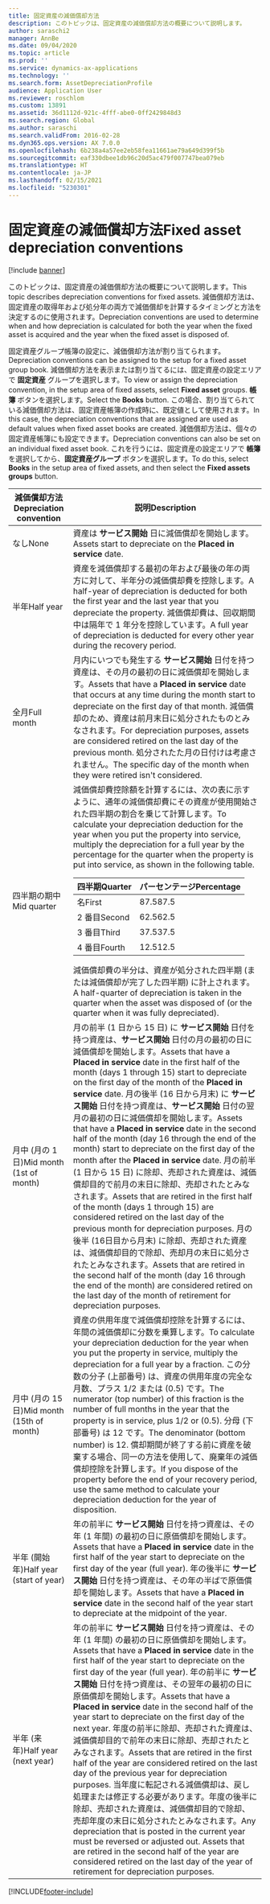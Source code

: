 ```yaml
---
title: 固定資産の減価償却方法
description: このトピックは、固定資産の減価償却方法の概要について説明します。
author: saraschi2
manager: AnnBe
ms.date: 09/04/2020
ms.topic: article
ms.prod: ''
ms.service: dynamics-ax-applications
ms.technology: ''
ms.search.form: AssetDepreciationProfile
audience: Application User
ms.reviewer: roschlom
ms.custom: 13891
ms.assetid: 36d1112d-921c-4fff-abe0-0ff2429848d3
ms.search.region: Global
ms.author: saraschi
ms.search.validFrom: 2016-02-28
ms.dyn365.ops.version: AX 7.0.0
ms.openlocfilehash: 6b238a4a57ee2eb58fea11661ae79a649d399f5b
ms.sourcegitcommit: eaf330dbee1db96c20d5ac479f007747bea079eb
ms.translationtype: HT
ms.contentlocale: ja-JP
ms.lasthandoff: 02/15/2021
ms.locfileid: "5230301"
---
```

# <a name="fixed-asset-depreciation-conventions"></a><span data-ttu-id="c43c0-103">固定資産の減価償却方法</span><span class="sxs-lookup"><span data-stu-id="c43c0-103">Fixed asset depreciation conventions</span></span>

[!include [banner](../includes/banner.md)]

<span data-ttu-id="c43c0-104">このトピックは、固定資産の減価償却方法の概要について説明します。</span><span class="sxs-lookup"><span data-stu-id="c43c0-104">This topic describes depreciation conventions for fixed assets.</span></span> <span data-ttu-id="c43c0-105">減価償却方法は、固定資産の取得年および処分年の両方で減価償却を計算するタイミングと方法を決定するのに使用されます。</span><span class="sxs-lookup"><span data-stu-id="c43c0-105">Depreciation conventions are used to determine when and how depreciation is calculated for both the year when the fixed asset is acquired and the year when the fixed asset is disposed of.</span></span>

<span data-ttu-id="c43c0-106">固定資産グループ帳簿の設定に、減価償却方法が割り当てられます。</span><span class="sxs-lookup"><span data-stu-id="c43c0-106">Depreciation conventions can be assigned to the setup for a fixed asset group book.</span></span> <span data-ttu-id="c43c0-107">減価償却方法を表示または割り当てるには、固定資産の設定エリアで **固定資産** グループを選択します。</span><span class="sxs-lookup"><span data-stu-id="c43c0-107">To view or assign the depreciation convention, in the setup area of fixed assets, select **Fixed asset** groups.</span></span> <span data-ttu-id="c43c0-108">**帳簿** ボタンを選択します。</span><span class="sxs-lookup"><span data-stu-id="c43c0-108">Select the **Books** button.</span></span> <span data-ttu-id="c43c0-109">この場合、割り当てられている減価償却方法は、固定資産帳簿の作成時に、既定値として使用されます。</span><span class="sxs-lookup"><span data-stu-id="c43c0-109">In this case, the depreciation conventions that are assigned are used as default values when fixed asset books are created.</span></span> <span data-ttu-id="c43c0-110">減価償却方法は、個々の固定資産帳簿にも設定できます。</span><span class="sxs-lookup"><span data-stu-id="c43c0-110">Depreciation conventions can also be set on an individual fixed asset book.</span></span> <span data-ttu-id="c43c0-111">これを行うには、固定資産の設定エリアで **帳簿** を選択してから、**固定資産グループ** ボタンを選択します。</span><span class="sxs-lookup"><span data-stu-id="c43c0-111">To do this, select **Books** in the setup area of fixed assets, and then select the **Fixed assets groups** button.</span></span>

| <span data-ttu-id="c43c0-112">減価償却方法</span><span class="sxs-lookup"><span data-stu-id="c43c0-112">Depreciation convention</span></span>   | <span data-ttu-id="c43c0-113">説明</span><span class="sxs-lookup"><span data-stu-id="c43c0-113">Description</span></span> |
|---------------------------|-------------|
| <span data-ttu-id="c43c0-114">なし</span><span class="sxs-lookup"><span data-stu-id="c43c0-114">None</span></span>                      | <span data-ttu-id="c43c0-115">資産は <strong>サービス開始</strong> 日に減価償却を開始します。</span><span class="sxs-lookup"><span data-stu-id="c43c0-115">Assets start to depreciate on the <strong>Placed in service</strong> date.</span></span> |
| <span data-ttu-id="c43c0-116">半年</span><span class="sxs-lookup"><span data-stu-id="c43c0-116">Half year</span></span>                 | <span data-ttu-id="c43c0-117">資産を減価償却する最初の年および最後の年の両方に対して、半年分の減価償却費を控除します。</span><span class="sxs-lookup"><span data-stu-id="c43c0-117">A half-year of depreciation is deducted for both the first year and the last year that you depreciate the property.</span></span> <span data-ttu-id="c43c0-118">減価償却費は、回収期間中は隔年で 1 年分を控除しています。</span><span class="sxs-lookup"><span data-stu-id="c43c0-118">A full year of depreciation is deducted for every other year during the recovery period.</span></span> |
| <span data-ttu-id="c43c0-119">全月</span><span class="sxs-lookup"><span data-stu-id="c43c0-119">Full month</span></span>                | <span data-ttu-id="c43c0-120">月内にいつでも発生する <strong>サービス開始</strong> 日付を持つ資産は、その月の最初の日に減価償却を開始します。</span><span class="sxs-lookup"><span data-stu-id="c43c0-120">Assets that have a <strong>Placed in service</strong> date that occurs at any time during the month start to depreciate on the first day of that month.</span></span> <span data-ttu-id="c43c0-121">減価償却のため、資産は前月末日に処分されたものとみなされます。</span><span class="sxs-lookup"><span data-stu-id="c43c0-121">For depreciation purposes, assets are considered retired on the last day of the previous month.</span></span> <span data-ttu-id="c43c0-122">処分されたた月の日付けは考慮されません。</span><span class="sxs-lookup"><span data-stu-id="c43c0-122">The specific day of the month when they were retired isn't considered.</span></span> |
| <span data-ttu-id="c43c0-123">四半期の期中</span><span class="sxs-lookup"><span data-stu-id="c43c0-123">Mid quarter</span></span>               | <span data-ttu-id="c43c0-124">減価償却費控除額を計算するには、次の表に示すように、通年の減価償却費にその資産が使用開始された四半期の割合を乗じて計算します。</span><span class="sxs-lookup"><span data-stu-id="c43c0-124">To calculate your depreciation deduction for the year when you put the property into service, multiply the depreciation for a full year by the percentage for the quarter when the property is put into service, as shown in the following table.</span></span><table><thead><tr><th><span data-ttu-id="c43c0-125">四半期</span><span class="sxs-lookup"><span data-stu-id="c43c0-125">Quarter</span></span></th><th><span data-ttu-id="c43c0-126">パーセンテージ</span><span class="sxs-lookup"><span data-stu-id="c43c0-126">Percentage</span></span></th></tr></thead><tbody><tr><td><span data-ttu-id="c43c0-127">名</span><span class="sxs-lookup"><span data-stu-id="c43c0-127">First</span></span></td><td><span data-ttu-id="c43c0-128">87.5</span><span class="sxs-lookup"><span data-stu-id="c43c0-128">87.5</span></span></td></tr><tr><td><span data-ttu-id="c43c0-129">2 番目</span><span class="sxs-lookup"><span data-stu-id="c43c0-129">Second</span></span></td><td><span data-ttu-id="c43c0-130">62.5</span><span class="sxs-lookup"><span data-stu-id="c43c0-130">62.5</span></span></td></tr><tr><td><span data-ttu-id="c43c0-131">3 番目</span><span class="sxs-lookup"><span data-stu-id="c43c0-131">Third</span></span></td><td><span data-ttu-id="c43c0-132">37.5</span><span class="sxs-lookup"><span data-stu-id="c43c0-132">37.5</span></span></td></tr><tr><td><span data-ttu-id="c43c0-133">4 番目</span><span class="sxs-lookup"><span data-stu-id="c43c0-133">Fourth</span></span></td><td><span data-ttu-id="c43c0-134">12.5</span><span class="sxs-lookup"><span data-stu-id="c43c0-134">12.5</span></span></td></tr></tbody></table><span data-ttu-id="c43c0-135">減価償却費の半分は、資産が処分された四半期 (または減価償却が完了した四半期) に計上されます。</span><span class="sxs-lookup"><span data-stu-id="c43c0-135">A half-quarter of depreciation is taken in the quarter when the asset was disposed of (or the quarter when it was fully depreciated).</span></span> |
| <span data-ttu-id="c43c0-136">月中 (月の 1 日)</span><span class="sxs-lookup"><span data-stu-id="c43c0-136">Mid month (1st of month)</span></span>  | <span data-ttu-id="c43c0-137">月の前半 (1 日から 15 日) に <strong>サービス開始</strong> 日付を持つ資産は、<strong>サービス開始</strong> 日付の月の最初の日に減価償却を開始します。</span><span class="sxs-lookup"><span data-stu-id="c43c0-137">Assets that have a <strong>Placed in service</strong> date in the first half of the month (days 1 through 15) start to depreciate on the first day of the month of the <strong>Placed in service</strong> date.</span></span> <span data-ttu-id="c43c0-138">月の後半 (16 日から月末) に <strong>サービス開始</strong> 日付を持つ資産は、<strong>サービス開始</strong> 日付の翌月の最初の日に減価償却を開始します。</span><span class="sxs-lookup"><span data-stu-id="c43c0-138">Assets that have a <strong>Placed in service</strong> date in the second half of the month (day 16 through the end of the month) start to depreciate on the first day of the month after the <strong>Placed in service</strong> date.</span></span> <span data-ttu-id="c43c0-139">月の前半 (1 日から 15 日) に除却、売却された資産は、減価償却目的で前月の末日に除却、売却されたとみなされます。</span><span class="sxs-lookup"><span data-stu-id="c43c0-139">Assets that are retired in the first half of the month (days 1 through 15) are considered retired on the last day of the previous month for depreciation purposes.</span></span> <span data-ttu-id="c43c0-140">月の後半 (16日目から月末) に除却、売却された資産は、減価償却目的で除却、売却月の末日に処分されたとみなされます。</span><span class="sxs-lookup"><span data-stu-id="c43c0-140">Assets that are retired in the second half of the month (day 16 through the end of the month) are considered retired on the last day of the month of retirement for depreciation purposes.</span></span> |
| <span data-ttu-id="c43c0-141">月中 (月の 15 日)</span><span class="sxs-lookup"><span data-stu-id="c43c0-141">Mid month (15th of month)</span></span> | <span data-ttu-id="c43c0-142">資産の供用年度で減価償却控除を計算するには、年間の減価償却に分数を乗算します。</span><span class="sxs-lookup"><span data-stu-id="c43c0-142">To calculate your depreciation deduction for the year when you put the property in service, multiply the depreciation for a full year by a fraction.</span></span> <span data-ttu-id="c43c0-143">この分数の分子 (上部番号) は、資産の供用年度の完全な月数、プラス 1/2 または (0.5) です。</span><span class="sxs-lookup"><span data-stu-id="c43c0-143">The numerator (top number) of this fraction is the number of full months in the year that the property is in service, plus 1/2 or (0.5).</span></span> <span data-ttu-id="c43c0-144">分母 (下部番号) は 12 です。</span><span class="sxs-lookup"><span data-stu-id="c43c0-144">The denominator (bottom number) is 12.</span></span> <span data-ttu-id="c43c0-145">償却期間が終了する前に資産を破棄する場合、同一の方法を使用して、廃棄年の減価償却控除を計算します。</span><span class="sxs-lookup"><span data-stu-id="c43c0-145">If you dispose of the property before the end of your recovery period, use the same method to calculate your depreciation deduction for the year of disposition.</span></span> |
| <span data-ttu-id="c43c0-146">半年 (開始年)</span><span class="sxs-lookup"><span data-stu-id="c43c0-146">Half year (start of year)</span></span> | <span data-ttu-id="c43c0-147">年の前半に <strong>サービス開始</strong> 日付を持つ資産は、その年 (1 年間) の最初の日に原価償却を開始します。</span><span class="sxs-lookup"><span data-stu-id="c43c0-147">Assets that have a <strong>Placed in service</strong> date in the first half of the year start to depreciate on the first day of the year (full year).</span></span> <span data-ttu-id="c43c0-148">年の後半に <strong>サービス開始</strong> 日付を持つ資産は、その年の半ばで原価償却を開始します。</span><span class="sxs-lookup"><span data-stu-id="c43c0-148">Assets that have a <strong>Placed in service</strong> date in the second half of the year start to depreciate at the midpoint of the year.</span></span> |
| <span data-ttu-id="c43c0-149">半年 (来年)</span><span class="sxs-lookup"><span data-stu-id="c43c0-149">Half year (next year)</span></span>     | <span data-ttu-id="c43c0-150">年の前半に <strong>サービス開始</strong> 日付を持つ資産は、その年 (1 年間) の最初の日に原価償却を開始します。</span><span class="sxs-lookup"><span data-stu-id="c43c0-150">Assets that have a <strong>Placed in service</strong> date in the first half of the year start to depreciate on the first day of the year (full year).</span></span> <span data-ttu-id="c43c0-151">年の前半に <strong>サービス開始</strong> 日付を持つ資産は、その翌年の最初の日に原価償却を開始します。</span><span class="sxs-lookup"><span data-stu-id="c43c0-151">Assets that have a <strong>Placed in service</strong> date in the second half of the year start to depreciate on the first day of the next year.</span></span> <span data-ttu-id="c43c0-152">年度の前半に除却、売却された資産は、減価償却目的で前年の末日に除却、売却されたとみなされます。</span><span class="sxs-lookup"><span data-stu-id="c43c0-152">Assets that are retired in the first half of the year are considered retired on the last day of the previous year for depreciation purposes.</span></span> <span data-ttu-id="c43c0-153">当年度に転記される減価償却は、戻し処理または修正する必要があります。年度の後半に除却、売却された資産は、減価償却目的で除却、売却年度の末日に処分されたとみなされます。</span><span class="sxs-lookup"><span data-stu-id="c43c0-153">Any depreciation that is posted in the current year must be reversed or adjusted out. Assets that are retired in the second half of the year are considered retired on the last day of the year of retirement for depreciation purposes.</span></span> |


[!INCLUDE[footer-include](../../includes/footer-banner.md)]